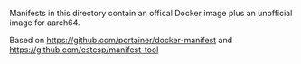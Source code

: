 Manifests in this directory contain an offical Docker image plus an unofficial image for aarch64.

Based on https://github.com/portainer/docker-manifest and https://github.com/estesp/manifest-tool
